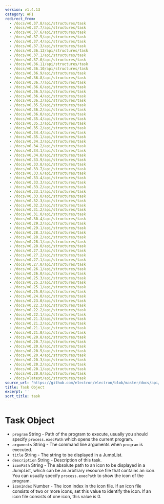 ```yaml
---
version: v1.4.13
category: API
redirect_from:
  - /docs/v0.37.8/api/structures/task
  - /docs/v0.37.7/api/structures/task
  - /docs/v0.37.6/api/structures/task
  - /docs/v0.37.5/api/structures/task
  - /docs/v0.37.4/api/structures/task
  - /docs/v0.37.3/api/structures/task
  - /docs/v0.36.12/api/structures/task
  - /docs/v0.37.1/api/structures/task
  - /docs/v0.37.0/api/structures/task
  - /docs/v0.36.11/api/structures/task
  - /docs/v0.36.10/api/structures/task
  - /docs/v0.36.9/api/structures/task
  - /docs/v0.36.8/api/structures/task
  - /docs/v0.36.7/api/structures/task
  - /docs/v0.36.6/api/structures/task
  - /docs/v0.36.5/api/structures/task
  - /docs/v0.36.4/api/structures/task
  - /docs/v0.36.3/api/structures/task
  - /docs/v0.35.5/api/structures/task
  - /docs/v0.36.2/api/structures/task
  - /docs/v0.36.0/api/structures/task
  - /docs/v0.35.4/api/structures/task
  - /docs/v0.35.3/api/structures/task
  - /docs/v0.35.2/api/structures/task
  - /docs/v0.34.4/api/structures/task
  - /docs/v0.35.1/api/structures/task
  - /docs/v0.34.3/api/structures/task
  - /docs/v0.34.2/api/structures/task
  - /docs/v0.34.1/api/structures/task
  - /docs/v0.34.0/api/structures/task
  - /docs/v0.33.9/api/structures/task
  - /docs/v0.33.8/api/structures/task
  - /docs/v0.33.7/api/structures/task
  - /docs/v0.33.6/api/structures/task
  - /docs/v0.33.4/api/structures/task
  - /docs/v0.33.3/api/structures/task
  - /docs/v0.33.2/api/structures/task
  - /docs/v0.33.1/api/structures/task
  - /docs/v0.33.0/api/structures/task
  - /docs/v0.32.3/api/structures/task
  - /docs/v0.32.2/api/structures/task
  - /docs/v0.31.2/api/structures/task
  - /docs/v0.31.0/api/structures/task
  - /docs/v0.30.4/api/structures/task
  - /docs/v0.29.2/api/structures/task
  - /docs/v0.29.1/api/structures/task
  - /docs/v0.28.3/api/structures/task
  - /docs/v0.28.2/api/structures/task
  - /docs/v0.28.1/api/structures/task
  - /docs/v0.28.0/api/structures/task
  - /docs/v0.27.3/api/structures/task
  - /docs/v0.27.2/api/structures/task
  - /docs/v0.27.1/api/structures/task
  - /docs/v0.27.0/api/structures/task
  - /docs/v0.26.1/api/structures/task
  - /docs/v0.26.0/api/structures/task
  - /docs/v0.25.3/api/structures/task
  - /docs/v0.25.2/api/structures/task
  - /docs/v0.25.1/api/structures/task
  - /docs/v0.25.0/api/structures/task
  - /docs/v0.24.0/api/structures/task
  - /docs/v0.23.0/api/structures/task
  - /docs/v0.22.3/api/structures/task
  - /docs/v0.22.2/api/structures/task
  - /docs/v0.22.1/api/structures/task
  - /docs/v0.21.3/api/structures/task
  - /docs/v0.21.2/api/structures/task
  - /docs/v0.21.1/api/structures/task
  - /docs/v0.21.0/api/structures/task
  - /docs/v0.20.8/api/structures/task
  - /docs/v0.20.7/api/structures/task
  - /docs/v0.20.6/api/structures/task
  - /docs/v0.20.5/api/structures/task
  - /docs/v0.20.4/api/structures/task
  - /docs/v0.20.3/api/structures/task
  - /docs/v0.20.2/api/structures/task
  - /docs/v0.20.1/api/structures/task
  - /docs/v0.20.0/api/structures/task
  - /docs/vlatest/api/structures/task
source_url: 'https://github.com/electron/electron/blob/master/docs/api/structures/task.md'
title: Task Object
excerpt: ''
sort_title: task
---
```

# Task Object

*   `program` String - Path of the program to execute, usually you should specify `process.execPath` which opens the current program.
*   `arguments` String - The command line arguments when `program` is executed.
*   `title` String - The string to be displayed in a JumpList.
*   `description` String - Description of this task.
*   `iconPath` String - The absolute path to an icon to be displayed in a JumpList, which can be an arbitrary resource file that contains an icon. You can usually specify `process.execPath` to show the icon of the program.
*   `iconIndex` Number - The icon index in the icon file. If an icon file consists of two or more icons, set this value to identify the icon. If an icon file consists of one icon, this value is 0.
